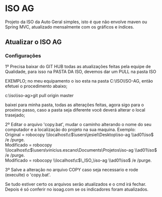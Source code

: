 # ISO AG
Projeto da ISO da Auto Geral simples, isto é que não envolve maven ou Spring MVC, atualizado mensalmente com os gráficos e índices.

## Atualizar o ISO AG
### Configurações

1º Precisa baixar do GIT HUB todas as atualizações feitas pela equipe de Qualidade, para isso na PASTA DA ISO, devemos dar um PULL na pasta ISO

EXEMPLO; no meu equipamento o iso esta na pasta C:\ISO\ISO-AG, então efetuei o procedimento abaixo;

c:\iso\iso-ag>git pull origin master

baixei para minha pasta, todas as alterações feitas, agora sigo para o proxímo passo, caso a pasta seja diferente você deverá alterar o local trasejado;

2º Editar o arquivo 'copy.bat', mudar o caminho alterando o nome do seu computador e a localização do projeto na sua maquina. Exemplo:  
  Original = robocopy \\\localhost\c$\users\jesiel\Desktop\iso-ag \\ad01\iso$ /e /purge.  
  Modificado = robocopy \\\localhost\c$\users\vinicius.escano\Documents\Projetos\iso-ag \\ad01\iso$ /e /purge.  
  Modificado = robocopy \\\localhost\c$\_ISO_\iso-ag \\ad01\iso$ /e /purge.  

3º Salve a alteração no arquivo COPY caso seja necessario e rode (execulte) o 'copy.bat'.  

Se tudo estiver certo os arquivos serão atualizados e o cmd irá fechar. Depois é só conferir no isoag.com se os indicadores foram atualizados.
